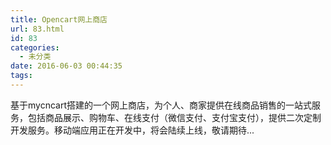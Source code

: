 ```yaml
---
title: Opencart网上商店
url: 83.html
id: 83
categories:
  - 未分类
date: 2016-06-03 00:44:35
tags:
---
```


基于mycncart搭建的一个网上商店，为个人、商家提供在线商品销售的一站式服务，包括商品展示、购物车、在线支付（微信支付、支付宝支付），提供二次定制开发服务。移动端应用正在开发中，将会陆续上线，敬请期待...